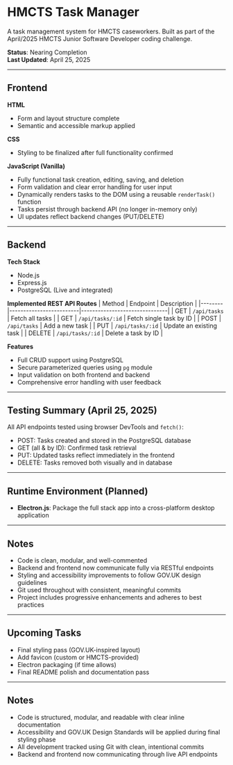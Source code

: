 # HMCTS Task Manager

A task management system for HMCTS caseworkers. Built as part of the April/2025 HMCTS Junior Software Developer coding challenge.

**Status**: Nearing Completion  
**Last Updated**: April 25, 2025

---

## Frontend

**HTML**
- Form and layout structure complete  
- Semantic and accessible markup applied

**CSS**
- Styling to be finalized after full functionality confirmed

**JavaScript (Vanilla)**
- Fully functional task creation, editing, saving, and deletion
- Form validation and clear error handling for user input
- Dynamically renders tasks to the DOM using a reusable `renderTask()` function
- Tasks persist through backend API (no longer in-memory only)
- UI updates reflect backend changes (PUT/DELETE)

---

## Backend

**Tech Stack**
- Node.js
- Express.js
- PostgreSQL (Live and integrated)

**Implemented REST API Routes**
| Method | Endpoint                | Description                   |
|--------|-------------------------|-------------------------------|
| GET    | `/api/tasks`           | Fetch all tasks               |
| GET    | `/api/tasks/:id`       | Fetch single task by ID       |
| POST   | `/api/tasks`           | Add a new task                |
| PUT    | `/api/tasks/:id`       | Update an existing task       |
| DELETE | `/api/tasks/:id`       | Delete a task by ID           |

**Features**
- Full CRUD support using PostgreSQL
- Secure parameterized queries using `pg` module
- Input validation on both frontend and backend
- Comprehensive error handling with user feedback

---

## Testing Summary (April 25, 2025)

All API endpoints tested using browser DevTools and `fetch()`:
- POST: Tasks created and stored in the PostgreSQL database
- GET (all & by ID): Confirmed task retrieval
- PUT: Updated tasks reflect immediately in the frontend
- DELETE: Tasks removed both visually and in database

---

## Runtime Environment (Planned)

- **Electron.js**: Package the full stack app into a cross-platform desktop application

---

## Notes

- Code is clean, modular, and well-commented
- Backend and frontend now communicate fully via RESTful endpoints
- Styling and accessibility improvements to follow GOV.UK design guidelines
- Git used throughout with consistent, meaningful commits
- Project includes progressive enhancements and adheres to best practices

---

##  Upcoming Tasks

- Final styling pass (GOV.UK-inspired layout)
- Add favicon (custom or HMCTS-provided)
- Electron packaging (if time allows)
- Final README polish and documentation pass

---

## Notes

- Code is structured, modular, and readable with clear inline documentation  
- Accessibility and GOV.UK Design Standards will be applied during final styling phase  
- All development tracked using Git with clean, intentional commits  
- Backend and frontend now communicating through live API endpoints
